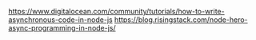 
https://www.digitalocean.com/community/tutorials/how-to-write-asynchronous-code-in-node-js
https://blog.risingstack.com/node-hero-async-programming-in-node-js/





